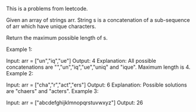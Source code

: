 This is a problems from leetcode.

Given an array of strings arr. String s is a concatenation of a sub-sequence of arr which have unique characters.

Return the maximum possible length of s.

 

Example 1:

Input: arr = ["un","iq","ue"]
Output: 4
Explanation: All possible concatenations are "","un","iq","ue","uniq" and "ique".
Maximum length is 4.
Example 2:

Input: arr = ["cha","r","act","ers"]
Output: 6
Explanation: Possible solutions are "chaers" and "acters".
Example 3:

Input: arr = ["abcdefghijklmnopqrstuvwxyz"]
Output: 26